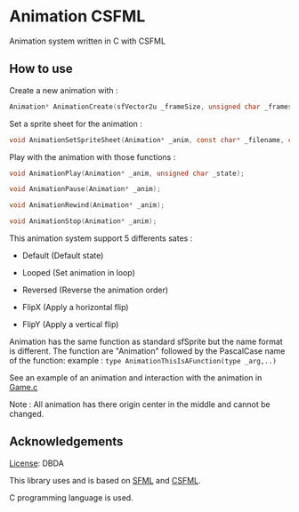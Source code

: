 # Animation CSFML

Animation system written in C with CSFML

## How to use
Create a new animation with :
```c
Animation* AnimationCreate(sfVector2u _frameSize, unsigned char _framesNb)
```
Set a sprite sheet for the animation  :
```c
void AnimationSetSpriteSheet(Animation* _anim, const char* _filename, const char* _structure, sfVector2u* _animationOffset, sfVector2u* _blockLength);
```
Play with the animation with those functions :
```c
void AnimationPlay(Animation* _anim, unsigned char _state);

void AnimationPause(Animation* _anim);

void AnimationRewind(Animation* _anim);

void AnimationStop(Animation* _anim);
```
This animation system support 5 differents sates : 

 - Default (Default state)
 
 - 	Looped (Set animation in loop)
 
 -  Reversed (Reverse the animation order)

 - FlipX (Apply a horizontal flip)

 -  FlipY (Apply a vertical flip)

Animation has the same function as standard sfSprite but the name format is different.
The function are "Animation" followed by the PascalCase name of the function:
example : `type AnimationThisIsAFunction(type _arg,..)`

See an example of an animation and interaction with the animation in [Game.c](https://github.com/AlanParadis/animation-csfml/blob/master/Game.c)

Note :
All animation has there origin center in the middle and cannot be changed.

## Acknowledgements

[License](https://dbad-license.org/): DBDA

This library uses and is based on [SFML](http://www.sfml-dev.org/ "Simple and Fast Multimedia Library") and [CSFML](http://www.sfml-dev.org/download/csfml/).

C programming language is used.
